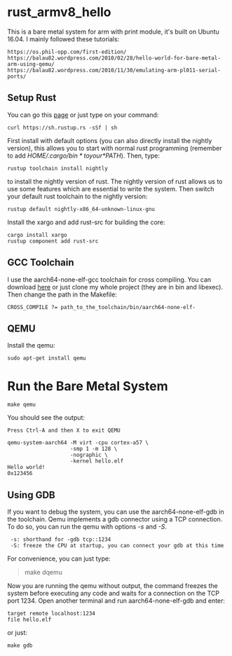 # rust_armv8_hello 
This is a bare metal system for arm with print module, it's built on Ubuntu 16.04.
I mainly followed these tutorials:
```
https://os.phil-opp.com/first-edition/
https://balau82.wordpress.com/2010/02/28/hello-world-for-bare-metal-arm-using-qemu/
https://balau82.wordpress.com/2010/11/30/emulating-arm-pl011-serial-ports/
```


## Setup Rust
You can go this [page](https://www.rust-lang.org/en-US/install.html) or just type on your command:  
```
curl https://sh.rustup.rs -sSf | sh
```
First install with default options (you can also directly install the nightly version), this allows you to start with normal rust programming (remember to add *$HOME/.cargo/bin* to your *$PATH*). Then, type:
```
rustup toolchain install nightly
```
to install the nightly version of rust. The nightly version of rust allows us to use some features which are essential to write the system. Then switch your default rust toolchain to the nightly version:
```
rustup default nightly-x86_64-unknown-linux-gnu
```
Install the xargo and add rust-src for building the core:
```
cargo install xargo
rustup component add rust-src
```

## GCC Toolchain
I use the aarch64-none-elf-gcc toolchain for cross compiling. You can download [here](https://github.com/arter97/aarch64-none-elf-6.1) or just clone my whole project (they are in bin and libexec). Then change the path in the Makefile:
```
CROSS_COMPILE ?= path_to_the_toolchain/bin/aarch64-none-elf-
```

## QEMU
Install the qemu:
```
sudo apt-get install qemu
```
# Run the Bare Metal System
```
make qemu
```
You should see the output:
```
Press Ctrl-A and then X to exit QEMU

qemu-system-aarch64	-M virt -cpu cortex-a57	\
					-smp 1 -m 128 \
					-nographic \
					-kernel hello.elf
Hello world!
0x123456
```


## Using GDB
If you want to debug the system, you can use the aarch64-none-elf-gdb in the toolchain. Qemu implements a gdb connector using a TCP connection. To do so, you can run the qemu with options *-s* and *-S*.
```
 -s: shorthand for -gdb tcp::1234  
 -S: freeze the CPU at startup, you can connect your gdb at this time  
```

For convenience, you can just type:
> make dqemu

Now you are running the qemu without output, the command freezes the system before executing any code and waits for a connection on the TCP port 1234. Open another terminal and run aarch64-none-elf-gdb and enter:
```
target remote localhost:1234
file hello.elf
```
or just:
```
make gdb
```